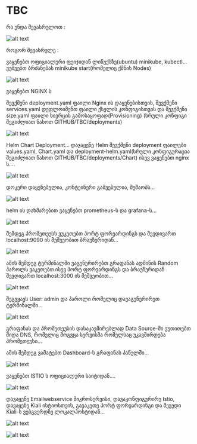 # TBC
რა უნდა შევასრულოთ : 

![alt text](https://s3.eu-west-1.amazonaws.com/by.bucket-exadel/tbc.png)


როგორ შევასრულე :

ვაყენებთ ოფიციალური ფეიჯიდან ლინუქსზე(ubuntu) minikube, kubectl... ვუშვებთ ბრძანებას minikube start(რომელიც ქმნის Nodes) 

![alt text](https://s3.eu-west-1.amazonaws.com/by.bucket-exadel/TBC-1.JPG)
  
ვაყენებთ NGINX ს 

შევქმენი deployment.yaml ფაილი Nginx ის დაყენებისთვის, შევქმენი services.yaml დეფლოიმენთ ფაილი ქსელის კონფიგისთვის და შევქმენი size.yaml ფაილი სივრცის გამოსაყოფად(Provisioning) (სრული კონფიგი შეგიძლიათ ნახოთ GITHUB/TBC/deployments) 

![alt text](https://s3.eu-west-1.amazonaws.com/by.bucket-exadel/TBC-2.JPG)




Helm Chart Deployment... დავაყენე Helm შევქმენი deployment ფაილები values.yaml, Chart.yaml და deployment-helm.yaml(სრული კონფიგურაცია შეგიძლიათ ნახოთ GITHUB/TBC/deployments/Chart) ისევ ვაყენებთ nginx ს....

![alt text](https://s3.eu-west-1.amazonaws.com/by.bucket-exadel/TBC-4-1.JPG)



დოკერი დაყენებულია, კონტეინერი გაშვებულია, მუშაობს...


![alt text](https://s3.eu-west-1.amazonaws.com/by.bucket-exadel/TBC-4.JPG)



helm ის დახმარებით ვაყენებთ prometheus-ს და grafana-ს...

![alt text](https://s3.eu-west-1.amazonaws.com/by.bucket-exadel/TBC-10.JPG)


შემდეგ პრომეთეუსს ვუკეთებთ პორტ ფორვარდინგს და შევდივართ localhost:9090 ის მეშვეობით ბრაუზერიდან...

![alt text](https://s3.eu-west-1.amazonaws.com/by.bucket-exadel/TBC-6.JPG)


ამის შემდეგ ტერმინალში ვაგენერირებთ გრაფანას ადმინის Random პაროლს ვაკეთებთ ისევ პორტ ფორვარდინგს და ბრაუზერიდან შევდივართ localhost:3000 ის მეშვეობით...

![alt text](https://s3.eu-west-1.amazonaws.com/by.bucket-exadel/TBC-7.JPG)

შეგვყავს User: admin და პაროლი რომელიც დავაგენერირეთ ტერმინალში...

![alt text](https://s3.eu-west-1.amazonaws.com/by.bucket-exadel/TBC-8.JPG)

გრაფანას და პრომეთეუსის დასაკავშირებლად Data Source-ში ვუთითებთ შიდა DNS, რომელიც მოგვცა სერვისმა რომელსაც უკავშირდება პრომეთეუსი...

ამის შემდეგ ვამატებთ Dashboard-ს გრაფანას პანელში...

![alt text](https://s3.eu-west-1.amazonaws.com/by.bucket-exadel/TBC-9.JPG)



ვაყენებთ ISTIO ს ოფიციალური საიტიდან....

![alt text](https://s3.eu-west-1.amazonaws.com/by.bucket-exadel/TBC-11.JPG)


დავაყენე Emailwebservice მიკროსერვისი, დავაკონფიგურირე Istio, დავაყენე Kiali ისტიოსთვის, გავაკეთე პორტ ფორვარდინგი და შევედი Kiali-ს ვებგვერდზე ლოკალჰოსტიდან...


![alt text](https://s3.eu-west-1.amazonaws.com/by.bucket-exadel/TBC-12.JPG)


![alt text](https://s3.eu-west-1.amazonaws.com/by.bucket-exadel/TBC-13.JPG)
